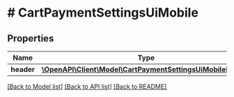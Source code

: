 # # CartPaymentSettingsUiMobile

## Properties

Name | Type | Description | Notes
------------ | ------------- | ------------- | -------------
**header** | [**\OpenAPI\Client\Model\CartPaymentSettingsUiMobileHeader**](CartPaymentSettingsUiMobileHeader.md) |  | [optional]

[[Back to Model list]](../../README.md#models) [[Back to API list]](../../README.md#endpoints) [[Back to README]](../../README.md)
